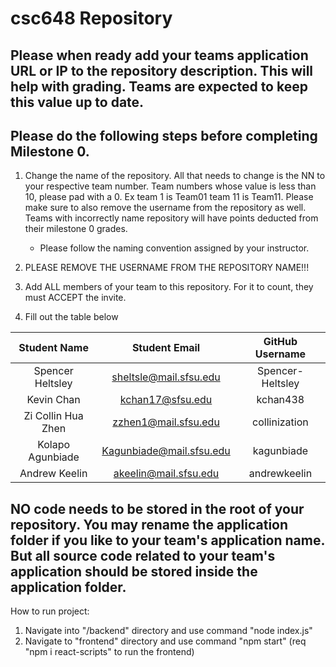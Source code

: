 # csc648 Repository

## Please when ready add your teams application URL or IP to the repository description. This will help with grading. Teams are expected to keep this value up to date.

## Please do the following steps before completing Milestone 0.
1. Change the name of the repository. All that needs to change is the NN to your respective team number. Team numbers whose value is less than 10, please pad with a 0. Ex team 1 is Team01 team 11 is Team11. Please make sure to also remove the username from the repository as well. Teams with incorrectly name repository will have points deducted from their milestone 0 grades.
      - Please follow the naming convention assigned by your instructor.

1. PLEASE REMOVE THE USERNAME FROM THE REPOSITORY NAME!!!

2. Add ALL members of your team to this repository. For it to count, they must ACCEPT the invite.

3. Fill out the table below


| Student Name | Student Email | GitHub Username |
|    :---:     |     :---:     |     :---:       |
| Spencer Heltsley| sheltsle@mail.sfsu.edu | Spencer-Heltsley |
| Kevin Chan      | kchan17@sfsu.edu               | kchan438        |
| Zi Collin Hua Zhen      | zzhen1@mail.sfsu.edu              |collinization                 |
| Kolapo Agunbiade  |     Kagunbiade@mail.sfsu.edu           |  kagunbiade                |
| Andrew Keelin   | akeelin@mail.sfsu.edu | andrewkeelin |
## NO code needs to be stored in the root of your repository. You may rename the application folder if you like to your team's application name. But all source code related to your team's application should be stored inside the application folder.

How to run project:

1. Navigate into "/backend" directory and use command "node index.js"
2. Navigate to "frontend" directory and use command "npm start" (req "npm i react-scripts" to run the frontend)

